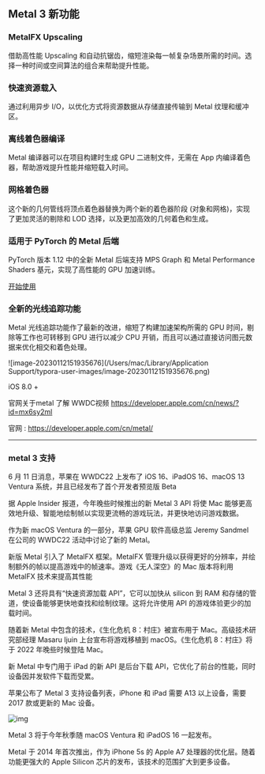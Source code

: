 ## Metal 3 新功能

### MetalFX Upscaling

借助高性能 Upscaling 和自动抗锯齿，缩短渲染每一帧复杂场景所需的时间。选择一种时间或空间算法的组合来帮助提升性能。

### 快速资源载入

通过利用异步 I/O，以优化方式将资源数据从存储直接传输到 Metal 纹理和缓冲区。

### 离线着色器编译

Metal 编译器可以在项目构建时生成 GPU 二进制文件，无需在 App 内编译着色器，帮助游戏提升性能并缩短载入时间。

### 网格着色器

这个新的几何管线将顶点着色器替换为两个新的着色器阶段 (对象和网格)，实现了更加灵活的剔除和 LOD 选择，以及更加高效的几何着色和生成。

### 适用于 PyTorch 的 Metal 后端

PyTorch 版本 1.12 中的全新 Metal 后端支持 MPS Graph 和 Metal Performance Shaders 基元，实现了高性能的 GPU 加速训练。

[开始使用](https://developer.apple.com/metal/pytorch/)

### 全新的光线追踪功能

Metal 光线追踪功能作了最新的改进，缩短了构建加速架构所需的 GPU 时间，剔除等工作也可转移到 GPU 进行以减少 CPU 开销，而且可以通过直接访问图元数据来优化相交和着色处理。



![image-20230112151935676](/Users/mac/Library/Application Support/typora-user-images/image-20230112151935676.png)

iOS 8.0 +



官网关于metal 了解 WWDC视频  https://developer.apple.com/cn/news/?id=mx6sy2ml

官网 : https://developer.apple.com/cn/metal/

---



### metal 3 支持

6 月 11 日消息，苹果在 WWDC22 上发布了 iOS 16、iPadOS 16、macOS 13 Ventura 系统，并且已经发布了首个开发者预览版 Beta

据 Apple Insider 报道，今年晚些时候推出的新 Metal 3 API 将使 Mac 能够更高效地升级、智能地绘制帧以实现更流畅的游戏玩法，并更快地访问游戏数据。

作为新 macOS Ventura 的一部分，苹果 GPU 软件高级总监 Jeremy Sandmel 在公司的 WWDC22 活动中讨论了新的 Metal。

新版 Metal 引入了 MetalFX 框架。MetalFX 管理升级以获得更好的分辨率，并绘制额外的帧以提高游戏中的帧速率。游戏《无人深空》的 Mac 版本将利用 MetalFX 技术来提高其性能

Metal 3 还将具有“快速资源加载 API”，它可以加快从 silicon 到 RAM 和存储的管道，使设备能够更快地查找和绘制纹理。这将允许使用 API 的游戏体验更少的加载时间。

随着新 Metal 中包含的技术，《生化危机 8：村庄》被宣布用于 Mac。高级技术研究部经理 Masaru Ijuin 上台宣布将游戏移植到 macOS。《生化危机 8：村庄》将于 2022 年晚些时候登陆 Mac。

新 Metal 中专门用于 iPad 的新 API 是后台下载 API，它优化了前台的性能，同时设备因并发软件下载而受累。

苹果公布了 Metal 3 支持设备列表，iPhone 和 iPad 需要 A13 以上设备，需要 2017 款或更新的 Mac 设备。



![img](https://pics0.baidu.com/feed/622762d0f703918f6bb17ce427015f9d59eec407.jpeg@f_auto?token=7240606463f332246d4e013448ee22ad)



Metal 3 将于今年秋季随 macOS Ventura 和 iPadOS 16 一起发布。



Metal 于 2014 年首次推出，作为 iPhone 5s 的 Apple A7 处理器的优化层。随着功能更强大的 Apple Silicon 芯片的发布，该技术的范围扩大到更多设备。